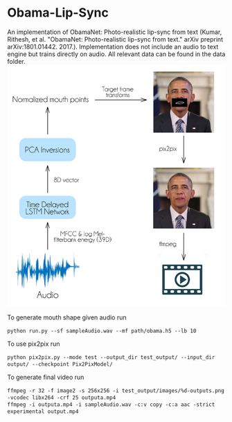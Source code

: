 # Obama-Lip-Sync
An implementation of ObamaNet: Photo-realistic lip-sync from text (Kumar, Rithesh, et al. "ObamaNet: Photo-realistic lip-sync from text." arXiv preprint arXiv:1801.01442. 2017.). Implementation does not include an audio to text engine but trains directly on audio. All relevant data can be found in the data folder.
![alt text](results/5.png)

To generate mouth shape given audio run 
```
python run.py --sf sampleAudio.wav --mf path/obama.h5 --lb 10
````

To use pix2pix run 
```
python pix2pix.py --mode test --output_dir test_output/ --input_dir output/ --checkpoint Pix2PixModel/
```

To generate final video run 
```
ffmpeg -r 32 -f image2 -s 256x256 -i test_output/images/%d-outputs.png -vcodec libx264 -crf 25 outputa.mp4
ffmpeg -i outputa.mp4 -i sampleAudio.wav -c:v copy -c:a aac -strict experimental output.mp4
```




